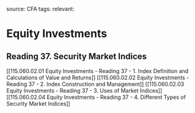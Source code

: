 source: CFA
tags: 
relevant: 

# Equity Investments

## Reading 37. Security Market Indices

[[115.060.02.01 Equity Investments - Reading 37 - 1. Index Definition and Calculations of Value and Returns]]
[[115.060.02.02 Equity Investments - Reading 37 - 2. Index Construction and Management]]
[[115.060.02.03 Equity Investments - Reading 37 - 3. Uses of Market Indices]]
[[115.060.02.04 Equity Investments - Reading 37 - 4. Different Types of Security Market Indices]]


